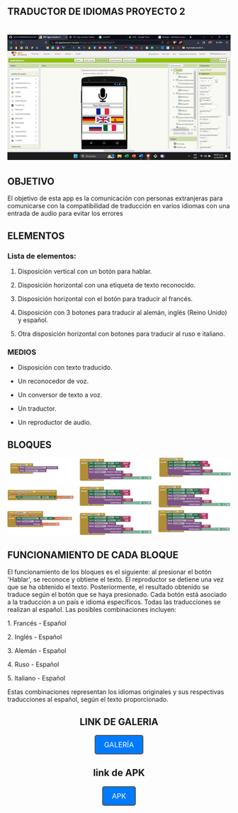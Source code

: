 ## TRADUCTOR DE IDIOMAS PROYECTO 2

# ![VISTA](Imagen1.png)

## OBJETIVO

El objetivo de esta app es la comunicación con personas extranjeras para comunicarse con la compatibilidad de traducción en varios idiomas con una entrada de audio para evitar los errores

## ELEMENTOS

### Lista de elementos:

1. Disposición vertical con un botón para hablar.

2. Disposición horizontal con una etiqueta de texto reconocido.

3. Disposición horizontal con el botón para traducir al francés.

4. Disposición con 3 botones para traducir al alemán, inglés (Reino Unido) y español.

5. Otra disposición horizontal con botones para traducir al ruso e italiano.

### MEDIOS

- Disposición con texto traducido.

- Un reconocedor de voz.

- Un conversor de texto a voz.

- Un traductor.

- Un reproductor de audio.


## BLOQUES

![BLOQUES](imagen2.png)

## FUNCIONAMIENTO DE CADA BLOQUE

El funcionamiento de los bloques es el siguiente: al presionar el botón 'Hablar', se reconoce y obtiene el texto. El reproductor se detiene una vez que se ha obtenido el texto. Posteriormente, el resultado obtenido se traduce según el botón que se haya presionado. Cada botón está asociado a la traducción a un país e idioma específicos. Todas las traducciones se realizan al español. Las posibles combinaciones incluyen:

1\. Francés - Español

2\. Inglés - Español

3\. Alemán - Español

4\. Ruso - Español

5\. Italiano - Español

Estas combinaciones representan los idiomas originales y sus respectivas traducciones al español, según el texto proporcionado.

<center>

## LINK DE GALERIA
<a href="https://gallery.appinventor.mit.edu/?galleryid=5174778c-5e5f-4127-ad58-81c7d2791e3a" style="text-decoration: none; display: inline-block; padding: 10px 20px; border: 2px solid #555; border-radius: 5px; background-color: #007bff; color: #fff; font-size: 16px;" rel="noopener">
  GALERÍA
</a>

## link de APK
<a href="https://drive.google.com/file/d/1TtnuN3m8W5F2QQFM1CzTQ1_Uk1dlZcPN/view?usp=sharing" style="text-decoration: none; display: inline-block; padding: 10px 20px; border: 2px solid #555; border-radius: 5px; background-color: #007bff; color: #fff; font-size: 16px;" rel="noopener">
  APK
</a>

</center>

